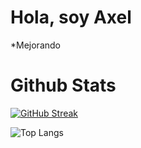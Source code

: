 # Hola, soy Axel
*Mejorando

# Github Stats

[![GitHub Streak](https://github-readme-streak-stats.herokuapp.com?user=axellevinseron-wq&theme=radical&hide_border=falso&locale=es&short_numbers=falso)](https://git.io/streak-stats)

![Top Langs](https://github-readme-stats.vercel.app/api/top-langs/?username=anuraghazra&stats_format=bytes)
